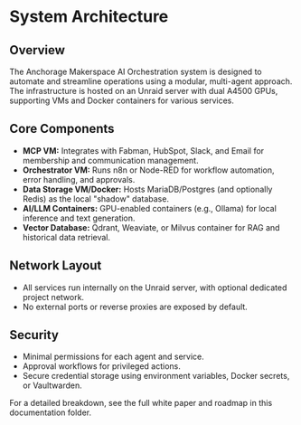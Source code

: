 # System Architecture

## Overview
The Anchorage Makerspace AI Orchestration system is designed to automate and streamline operations using a modular, multi-agent approach. The infrastructure is hosted on an Unraid server with dual A4500 GPUs, supporting VMs and Docker containers for various services.

## Core Components
- **MCP VM:** Integrates with Fabman, HubSpot, Slack, and Email for membership and communication management.
- **Orchestrator VM:** Runs n8n or Node-RED for workflow automation, error handling, and approvals.
- **Data Storage VM/Docker:** Hosts MariaDB/Postgres (and optionally Redis) as the local "shadow" database.
- **AI/LLM Containers:** GPU-enabled containers (e.g., Ollama) for local inference and text generation.
- **Vector Database:** Qdrant, Weaviate, or Milvus container for RAG and historical data retrieval.

## Network Layout
- All services run internally on the Unraid server, with optional dedicated project network.
- No external ports or reverse proxies are exposed by default.

## Security
- Minimal permissions for each agent and service.
- Approval workflows for privileged actions.
- Secure credential storage using environment variables, Docker secrets, or Vaultwarden.

For a detailed breakdown, see the full white paper and roadmap in this documentation folder. 